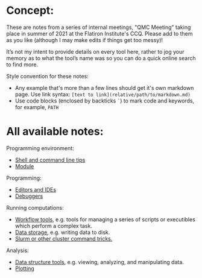 # Concept:

These are notes from a series of internal meetings, "QMC Meeting" taking place in summer of 2021 at the Flatiron Institute's CCQ. Please add to them as you like (although I may make edits if things get too messy)!

It’s not my intent to provide details on every tool here, rather to jog your memory as to what the tool’s name was so you can do a quick online search to find more.

Style convention for these notes:
- Any example that's more than a few lines should get it's own markdown page. Use link syntax: `[text to link](relative/path/to/markdown.md)`
- Use code blocks (enclosed by backticks `` ` ``) to mark code and keywords, for example, `PATH`

# All available notes:
Programming environment:
* [Shell and command line tips](pages/bash.md)
* [Module](pages/module.md)

Programming:
* [Editors and IDEs](pages/editors.md)
* [Debuggers](pages/debuggers.md)

Running computations:
* [Workflow tools](pages/workflow.md), e.g. tools for managing a series of scripts or executibles which perform a complex task.
* [Data storage](pages/data.md), e.g. writing data to disk.
* [Slurm or other cluster command tricks.](pages/slurm.md)

Analysis:
* [Data structure tools](pages/data_structures.md), e.g. viewing, analyzing, and manipulating data.
* [Plotting](pages/plotting.md)



